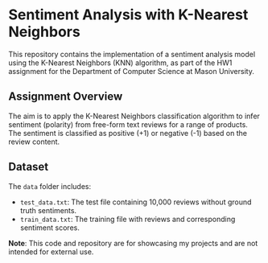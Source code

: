 # Sentiment Analysis with K-Nearest Neighbors

This repository contains the implementation of a sentiment analysis model using the K-Nearest Neighbors (KNN) algorithm, as part of the HW1 assignment for the Department of Computer Science at Mason University.

## Assignment Overview

The aim is to apply the K-Nearest Neighbors classification algorithm to infer sentiment (polarity) from free-form text reviews for a range of products. The sentiment is classified as positive (+1) or negative (-1) based on the review content.

## Dataset

The `data` folder includes:

- `test_data.txt`: The test file containing 10,000 reviews without ground truth sentiments.
- `train_data.txt`: The training file with reviews and corresponding sentiment scores.

**Note**: This code and repository are for showcasing my projects and are not intended for external use.
